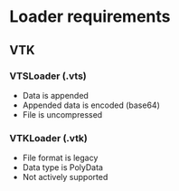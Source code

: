 # Loader requirements
## VTK
### VTSLoader (.vts)
- Data is appended
- Appended data is encoded (base64)
- File is uncompressed

### VTKLoader (.vtk)
- File format is legacy
- Data type is PolyData
- Not actively supported